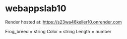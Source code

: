# webappslab10

Render hosted at: https://s23wa46keller10.onrender.com

Frog_breed = string
Color = string
Length = number